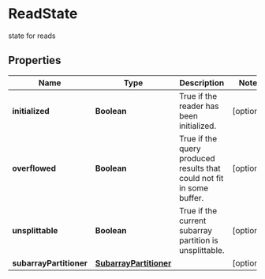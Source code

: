 

# ReadState

state for reads

## Properties

Name | Type | Description | Notes
------------ | ------------- | ------------- | -------------
**initialized** | **Boolean** | True if the reader has been initialized. |  [optional]
**overflowed** | **Boolean** | True if the query produced results that could not fit in some buffer. |  [optional]
**unsplittable** | **Boolean** | True if the current subarray partition is unsplittable. |  [optional]
**subarrayPartitioner** | [**SubarrayPartitioner**](SubarrayPartitioner.md) |  |  [optional]



